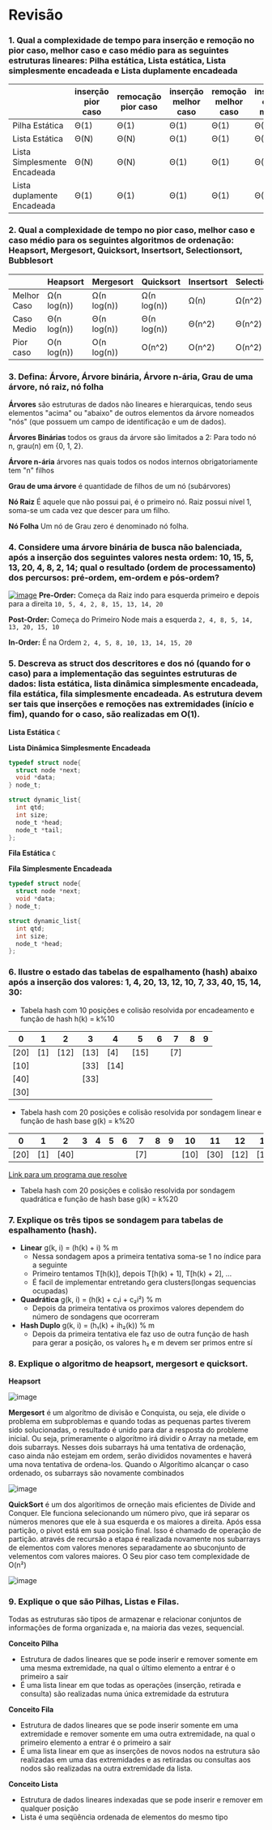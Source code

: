 # Revisão
### 1. Qual a complexidade de tempo para inserção e remoção no pior caso, melhor caso e caso médio para as seguintes estruturas lineares: Pilha estática, Lista estática, Lista simplesmente encadeada e Lista duplamente encadeada
|              | inserção pior caso  | remocação pior caso | inserção melhor caso | remoção melhor caso | inserção caso médio | remoção caso medio | *pesquisa caso médio* | 
|--------------|---------------------|---------------------|----------------------|---------------------|---------------------|--------------------|-----------------------|
|Pilha Estática|   Θ(1)              |   Θ(1)              |   Θ(1)               |   Θ(1)              |   Θ(1)              |   Θ(1)             |   Θ(N)                |
|Lista Estática|   Θ(N)              |   Θ(N)              |   Θ(1)               |   Θ(1)              |   Θ(N)              |   Θ(N)             |   Θ(N)                |
|Lista Simplesmente Encadeada| Θ(N)  |   Θ(N)              |   Θ(1)               |   Θ(1)              |   Θ(N)              |   Θ(N)             |   Θ(N)                |
|Lista duplamente Encadeada| Θ(1)    |   Θ(1)              |   Θ(1)               |   Θ(1)              |   Θ(N)              |   Θ(N)             |   Θ(N)                |

### 2. Qual a complexidade de tempo no pior caso, melhor caso e caso médio para os seguintes algoritmos de ordenação: Heapsort, Mergesort, Quicksort, Insertsort, Selectionsort, Bubblesort
|              | Heapsort  | Mergesort | Quicksort | Insertsort | Selectionsort | Bubblesort |
|--------------|-----------|-----------|-----------|------------|---------------|------------|
|Melhor Caso   |Ω(n log(n))|Ω(n log(n))|Ω(n log(n))|Ω(n)        | Ω(n^2)        | Ω(n)       |
|Caso Medio    |Θ(n log(n))|Θ(n log(n))|Θ(n log(n))|Θ(n^2)      |    Θ(n^2)     | Θ(n^2)     |
|Pior caso     |O(n log(n))|O(n log(n))|O(n^2)     |O(n^2)      |O(n^2)         | O(n^2)     |
### 3. Defina: Árvore, Árvore binária, Árvore n-ária, Grau de uma árvore, nó raiz, nó folha
 **Árvores** são estruturas de dados não lineares e hierarquicas, tendo seus elementos "acima" ou "abaixo" de outros elementos da árvore nomeados "nós" (que possuem um campo de identificação e um de dados). 
 
 **Árvores Binárias** todos os graus da árvore são limitados a 2: Para todo nó n, grau(n) em {0, 1, 2}.
 
 **Árvore n-ária** árvores nas quais todos os nodos internos obrigatoriamente tem "n" filhos
 
 **Grau de uma árvore** é quantidade de filhos de um nó (subárvores)
 
 **Nó Raiz** É aquele que não possui pai, é o primeiro nó. Raiz possui nível 1, soma-se um cada vez que descer para um filho.
 
 **Nó Folha** Um nó de Grau zero é denominado nó folha.
 
 
### 4. Considere uma árvore binária de busca não balenciada, após a inserção dos seguintes valores nesta ordem: 10, 15, 5, 13, 20, 4, 8, 2, 14; qual o resultado (ordem de processamento) dos percursos: pré-ordem, em-ordem e pós-ordem?
[![image](https://user-images.githubusercontent.com/21091242/118016450-c7ae8100-b32b-11eb-9fa0-880b2465fd06.png)](https://visualgo.net/en/bst?slide=1)
**Pre-Order:** Começa da Raiz indo para esquerda primeiro e depois para a direita ``` 10, 5, 4, 2, 8, 15, 13, 14, 20 ```

**Post-Order:** Começa do Primeiro Node mais a esquerda ```2, 4, 8, 5, 14, 13, 20, 15, 10```

**In-Order:** É na Ordem
``` 2, 4, 5, 8, 10, 13, 14, 15, 20 ```

### 5. Descreva as struct dos descritores e dos nó (quando for o caso) para a implementação das seguintes estruturas de dados: lista estática, lista dinâmica simplesmente encadeada, fila estática, fila simplesmente encadeada. As estrutura devem ser tais que inserções e remoções nas extremidades (início e fim), quando for o caso, são realizadas em O(1).

**Lista Estática**
```C```

**Lista Dinâmica Simplesmente Encadeada**
```C
typedef struct node{
  struct node *next;
  void *data;
} node_t;

struct dynamic_list{
  int qtd;
  int size;
  node_t *head;
  node_t *tail;
};
```

**Fila Estática**
```C```

**Fila Simplesmente Encadeada**
```C
typedef struct node{
  struct node *next;
  void *data;
} node_t;

struct dynamic_list{
  int qtd;
  int size;
  node_t *head;
};

```


### 6. Ilustre o estado das tabelas de espalhamento (hash) abaixo após a inserção dos valores: 1, 4, 20, 13, 12, 10, 7, 33, 40, 15, 14, 30:
  * Tabela hash com 10 posições e colisão resolvida por encadeamento e função de hash h(k) = k%10
 
  | 0  | 1  |  2 |  3 |  4 |  5 |  6 |  7 |  8 |  9 |
  |----|----|----|----|----|----|----|----|----|----|
  |[20]| [1]|[12]|[13]|[4] |[15]|    |[7] |    |    |
  |[10]|    |    |[33]|[14]|    |    |    |    |    |
  |[40]|    |    |[33]|    |    |    |    |    |    |
  |[30]|    |    |    |    |    |    |    |    |    |

  * Tabela hash com 20 posições e colisão resolvida por sondagem linear e função de hash base g(k) = k%20
  
  | 0  | 1  |  2 |  3 |  4 |  5 |  6 |  7 |  8 |  9 | 10 | 11 | 12 | 13 | 14 | 15 | 16 | 17 | 18 | 19 | 20 |
  |----|----|----|----|----|----|----|----|----|----|----|----|----|----|----|----|----|----|----|----|----|
  |[20]|[1] |[40]|    |    |    |    |[7] |    |    |[10]|[30]|[12]|[13]|[33]|[15]|[16]|    |    |    |    |
  
  [Link para um programa que resolve](https://replit.com/@ArthurSosnowski/Testes-Questao-6-revisao#main.c)
  * Tabela hash com 20 posições e colisão resolvida por sondagem quadrática e função de hash base g(k) = k%20
### 7. Explique os três tipos se sondagem para tabelas de espalhamento (hash).
 * **Linear** g(k, i) = (h(k) + i) % m
   * Nessa sondagem apos a primeira tentativa soma-se 1 no índice para a seguinte 
   * Primeiro tentamos T[h(k)], depois T[h(k) + 1], T[h(k) + 2], ...
   * É facil de implementar entretando gera clusters(longas sequencias ocupadas)
 * **Quadrática** g(k, i) = (h(k) + c₁i + c₂i²) % m
   * Depois da primeira tentativa os proximos valores dependem do número de sondagens que ocorreram
 * **Hash Duplo** g(k, i) = (h₁(k) + ih₂(k)) % m
   * Depois da primeira tentativa ele faz uso de outra função de hash para gerar a posição, os valores h₂ e m devem ser primos entre sí

### 8. Explique o algoritmo de heapsort, mergesort e quicksort.
 **Heapsort**
 
 
 ![image](https://lamfo-unb.github.io/img/Sorting-algorithms/Sorting_heapsort_anim.gif)
 
 **Mergesort** é um algorítmo de divisão e Conquista, ou seja, ele divide o problema em subproblemas e quando todas as pequenas partes tiverem sido solucionadas, o resultado é unido para dar a resposta do probleme inicial. Ou seja, primeramente o algorítmo irá dividir o Array na metade, em dois subarrays. Nesses dois subarrays há uma tentativa de ordenação, caso ainda não estejam em ordem, serão divididos novamentes e haverá uma nova tentativa de ordena-los. Quando o Algorítimo alcançar o caso ordenado, os subarrays são novamente combinados
 
  ![image](https://i.ibb.co/PW34M2v/merge-sort-gif-9.gif)
 
 **QuickSort** é um dos algorítimos de orneção mais eficientes de Divide and Conquer. Ele funciona selecionando um número pivo, que irá separar os números menores que ele à sua esquerda e os maiores a direita. Após essa partição, o pivot está em sua posição final. Isso é chamado de operação de partição. através de recursão a etapa é realizada novamente nos subarrays de elementos com valores menores separadamente ao sbuconjunto de velementos com valores maiores. O Seu pior caso tem complexidade de O(n²)
 
 ![image](https://upload.wikimedia.org/wikipedia/commons/6/6a/Sorting_quicksort_anim.gif)


### 9. Explique o que são Pilhas, Listas e Filas.
 Todas as estruturas são tipos de armazenar e relacionar conjuntos de informações de forma organizada e, na maioria das vezes, sequencial.
 
 **Conceito Pilha**
 
 * Estrutura de dados lineares que se pode inserir e remover somente em uma mesma extremidade, na qual o último elemento a entrar é o primeiro a sair
 * É uma lista linear em que todas as operações (inserção, retirada e consulta) são realizadas numa única extremidade da estrutura
   
 **Conceito Fila**
 
 * Estrutura de dados lineares que se pode inserir somente em uma extremidade e remover somente em uma outra extremidade, na qual o primeiro elemento a entrar é o primeiro a sair
 * É uma lista linear em que as inserções de novos nodos na estrutura são realizadas em uma das extremidades e as retiradas ou consultas aos nodos são realizadas na outra extremidade da lista.
  
  **Conceito Lista**
  
  * Estrutura de dados lineares indexadas que se pode inserir e remover em qualquer posição
  * Lista é uma seqüência ordenada de elementos do mesmo tipo
